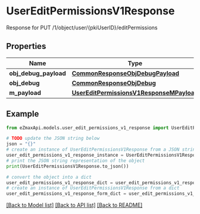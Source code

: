 # UserEditPermissionsV1Response

Response for PUT /1/object/user/{pkiUserID}/editPermissions

## Properties

Name | Type | Description | Notes
------------ | ------------- | ------------- | -------------
**obj_debug_payload** | [**CommonResponseObjDebugPayload**](CommonResponseObjDebugPayload.md) |  | 
**obj_debug** | [**CommonResponseObjDebug**](CommonResponseObjDebug.md) |  | [optional] 
**m_payload** | [**UserEditPermissionsV1ResponseMPayload**](UserEditPermissionsV1ResponseMPayload.md) |  | 

## Example

```python
from eZmaxApi.models.user_edit_permissions_v1_response import UserEditPermissionsV1Response

# TODO update the JSON string below
json = "{}"
# create an instance of UserEditPermissionsV1Response from a JSON string
user_edit_permissions_v1_response_instance = UserEditPermissionsV1Response.from_json(json)
# print the JSON string representation of the object
print(UserEditPermissionsV1Response.to_json())

# convert the object into a dict
user_edit_permissions_v1_response_dict = user_edit_permissions_v1_response_instance.to_dict()
# create an instance of UserEditPermissionsV1Response from a dict
user_edit_permissions_v1_response_form_dict = user_edit_permissions_v1_response.from_dict(user_edit_permissions_v1_response_dict)
```
[[Back to Model list]](../README.md#documentation-for-models) [[Back to API list]](../README.md#documentation-for-api-endpoints) [[Back to README]](../README.md)


